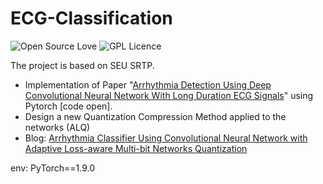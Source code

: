 # ECG-Classification

![Open Source Love](https://img.shields.io/badge/-%E2%9D%A4%20Open%20Source-Green?style=flat-square&logo=Github&logoColor=white)
![GPL Licence](https://img.shields.io/badge/license-MIT-blue?style=flat-square)

The project is based on SEU SRTP.

- Implementation of Paper "[Arrhythmia Detection Using Deep Convolutional Neural Network With Long Duration ECG Signals](https://arxiv.org/abs/2202.12943)" using Pytorch [code open].
- Design a new Quantization Compression Method applied to the networks (ALQ)
- Blog: [Arrhythmia Classifier Using Convolutional Neural Network with Adaptive Loss-aware Multi-bit Networks Quantization](https://preminstrel.github.io/blog/post/2021/10/17/arrhythmia-classifier-using-cnn-with-alq/)

env: PyTorch==1.9.0

